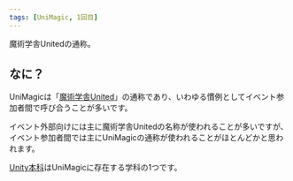 ```yaml
---
tags: [UniMagic, 1回目]
---
```


魔術学舎Unitedの通称。

## なに？

UniMagicは「[魔術学舎United](/docs/索引/ま行/魔術学舎United)」の通称であり、いわゆる慣例としてイベント参加者間で呼び合うことが多いです。

イベント外部向けには主に魔術学舎Unitedの名称が使われることが多いですが、イベント参加者間では主にUniMagicの通称が使われることがほとんどかと思われます。

[Unity本科](/docs/索引/Unity本科)はUniMagicに存在する学科の1つです。
